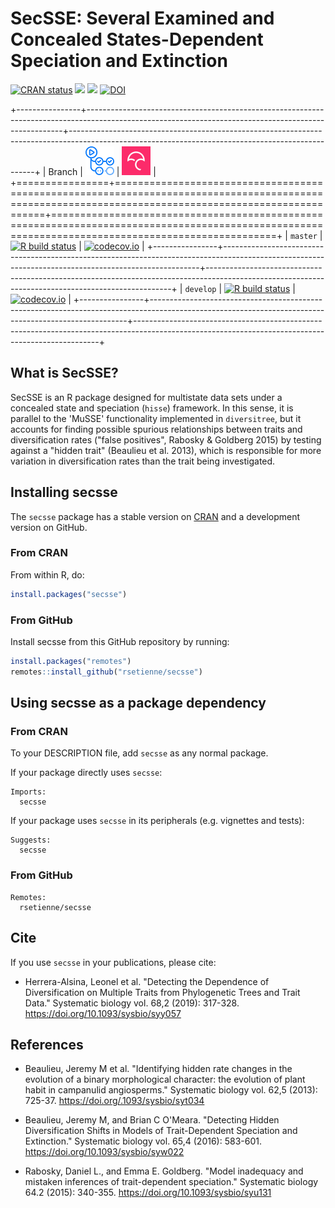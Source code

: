 # SecSSE: Several Examined and Concealed States-Dependent Speciation and Extinction

[![CRAN status](https://www.r-pkg.org/badges/version/secsse)](https://CRAN.R-project.org/package=secsse) [![](http://cranlogs.r-pkg.org/badges/grand-total/secsse)](https://CRAN.R-project.org/package=secsse) [![](http://cranlogs.r-pkg.org/badges/secsse)](https://CRAN.R-project.org/package=secsse) [![DOI](https://zenodo.org/badge/DOI/10.5281/zenodo.8393098.svg)](https://doi.org/10.5281/zenodo.8393098)

+----------------+------------------------------------------------------------------------------------------------------------------------------------------------------+---------------------------------------------------------------------------------------------------------------------------------------------------+
| Branch         | [![GitHub Actions logo](man/figures/github_actions_logo.png)](https://github.com/features/actions)       |  [![Codecov logo](man/figures/Codecov.png)](https://www.codecov.io)         |
+================+======================================================================================================================================================+===================================================================================================================================================+
| `master`       | [![R build status](https://github.com/rsetienne/secsse/workflows/R-CMD-check/badge.svg?branch=master)](https://github.com/rsetienne/secsse/actions)  | [![codecov.io](https://codecov.io/gh/rsetienne/secsse/branch/master/graph/badge.svg)](https://codecov.io/github/rsetienne/secsse/branch/master)   |
+----------------+------------------------------------------------------------------------------------------------------------------------------------------------------+---------------------------------------------------------------------------------------------------------------------------------------------------+
| `develop`      | [![R build status](https://github.com/rsetienne/secsse/workflows/R-CMD-check/badge.svg?branch=develop)](https://github.com/rsetienne/secsse/actions) | [![codecov.io](https://codecov.io/gh/rsetienne/secsse/branch/develop/graph/badge.svg)](https://codecov.io/github/rsetienne/secsse/branch/develop) |
+----------------+------------------------------------------------------------------------------------------------------------------------------------------------------+---------------------------------------------------------------------------------------------------------------------------------------------------+

## What is SecSSE?

SecSSE is an R package designed for multistate data sets under a concealed state and speciation (`hisse`) framework. In this sense, it is parallel to the 'MuSSE' functionality implemented in `diversitree`, but it accounts for finding possible spurious relationships between traits and diversification rates ("false positives", Rabosky & Goldberg 2015) by testing against a "hidden trait" (Beaulieu et al. 2013), which is responsible for more variation in diversification rates than the trait being investigated.

## Installing secsse

The `secsse` package has a stable version on [CRAN](https://CRAN.R-project.org/package=secsse) and a development version on GitHub.

### From CRAN

From within R, do:

``` r
install.packages("secsse")
```

### From GitHub

Install secsse from this GitHub repository by running:

``` r
install.packages("remotes")
remotes::install_github("rsetienne/secsse")
```

## Using secsse as a package dependency

### From CRAN

To your DESCRIPTION file, add `secsse` as any normal package.

If your package directly uses `secsse`:

```         
Imports:
  secsse
```

If your package uses `secsse` in its peripherals (e.g. vignettes and tests):

```         
Suggests:
  secsse
```

### From GitHub

```         
Remotes:
  rsetienne/secsse
```

## Cite

If you use `secsse` in your publications, please cite:

-   Herrera-Alsina, Leonel et al. "Detecting the Dependence of Diversification on Multiple Traits from Phylogenetic Trees and Trait Data." Systematic biology vol. 68,2 (2019): 317-328. <https://doi.org/10.1093/sysbio/syy057>

## References

-   Beaulieu, Jeremy M et al. "Identifying hidden rate changes in the evolution of a binary morphological character: the evolution of plant habit in campanulid angiosperms." Systematic biology vol. 62,5 (2013): 725-37. <https://doi.org/.1093/sysbio/syt034>

-   Beaulieu, Jeremy M, and Brian C O'Meara. "Detecting Hidden Diversification Shifts in Models of Trait-Dependent Speciation and Extinction." Systematic biology vol. 65,4 (2016): 583-601. <https://doi.org/10.1093/sysbio/syw022>

-   Rabosky, Daniel L., and Emma E. Goldberg. "Model inadequacy and mistaken inferences of trait-dependent speciation." Systematic biology 64.2 (2015): 340-355. <https://doi.org/10.1093/sysbio/syu131>

